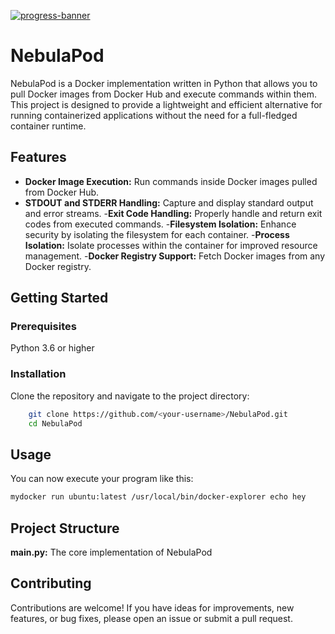 [![progress-banner](https://backend.codecrafters.io/progress/docker/ecc992c6-193d-487b-b151-aa907fd8d6ff)](https://app.codecrafters.io/users/codecrafters-bot?r=2qF)

# NebulaPod

NebulaPod is a Docker implementation written in Python that allows you to pull Docker images from Docker Hub and execute commands within them. This project is designed to provide a lightweight and efficient alternative for running containerized applications without the need for a full-fledged container runtime.

## Features

- **Docker Image Execution:** Run commands inside Docker images pulled from Docker Hub.
- **STDOUT and STDERR Handling:** Capture and display standard output and error streams.
-**Exit Code Handling:** Properly handle and return exit codes from executed commands.
-**Filesystem Isolation:** Enhance security by isolating the filesystem for each container.
-**Process Isolation:** Isolate processes within the container for improved resource management.
-**Docker Registry Support:** Fetch Docker images from any Docker registry.

## Getting Started

### Prerequisites

Python 3.6 or higher

### Installation

Clone the repository and navigate to the project directory:

```bash
    git clone https://github.com/<your-username>/NebulaPod.git
    cd NebulaPod
   ```

## Usage

You can now execute your program like this:

```sh
mydocker run ubuntu:latest /usr/local/bin/docker-explorer echo hey
```

## Project Structure

**main.py:** The core implementation of NebulaPod

## Contributing

Contributions are welcome! If you have ideas for improvements, new features, or bug fixes, please open an issue or submit a pull request.

